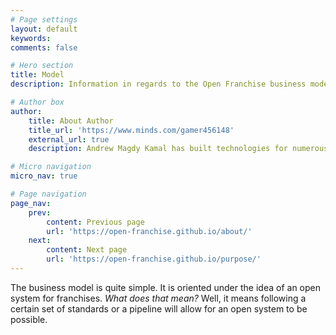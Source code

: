 ```yaml
---
# Page settings
layout: default
keywords:
comments: false

# Hero section
title: Model
description: Information in regards to the Open Franchise business model and its implementation across different sectors.

# Author box
author:
    title: About Author
    title_url: 'https://www.minds.com/gamer456148'
    external_url: true
    description: Andrew Magdy Kamal has built technologies for numerous startups. He currently does research in Computational Genomics, Distributed Systems, and Quantum Computing. He is a Copt, and likes to play a variety of sports or build things in his free time.

# Micro navigation
micro_nav: true

# Page navigation
page_nav:
    prev:
        content: Previous page
        url: 'https://open-franchise.github.io/about/'
    next:
        content: Next page
        url: 'https://open-franchise.github.io/purpose/'
---
```


The business model is quite simple. It is oriented under the idea of an open system for franchises. *What does that mean?*  Well, it means following a certain set of standards or a pipeline will allow for an open system to be possible.
